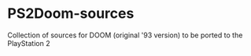# PS2Doom-sources
Collection of sources for DOOM (original '93 version) to be ported to the PlayStation 2
